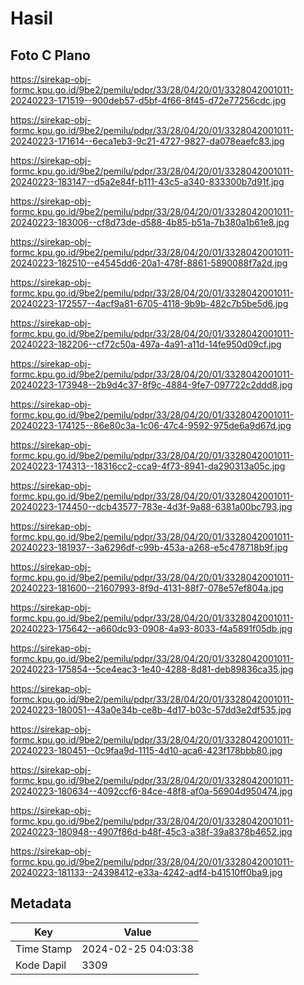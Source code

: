 # Hasil

## Foto C Plano

https://sirekap-obj-formc.kpu.go.id/9be2/pemilu/pdpr/33/28/04/20/01/3328042001011-20240223-171519--900deb57-d5bf-4f66-8f45-d72e77256cdc.jpg

https://sirekap-obj-formc.kpu.go.id/9be2/pemilu/pdpr/33/28/04/20/01/3328042001011-20240223-171614--6eca1eb3-9c21-4727-9827-da078eaefc83.jpg

https://sirekap-obj-formc.kpu.go.id/9be2/pemilu/pdpr/33/28/04/20/01/3328042001011-20240223-183147--d5a2e84f-b111-43c5-a340-833300b7d91f.jpg

https://sirekap-obj-formc.kpu.go.id/9be2/pemilu/pdpr/33/28/04/20/01/3328042001011-20240223-183006--cf8d73de-d588-4b85-b51a-7b380a1b61e8.jpg

https://sirekap-obj-formc.kpu.go.id/9be2/pemilu/pdpr/33/28/04/20/01/3328042001011-20240223-182510--e4545dd6-20a1-478f-8861-5890088f7a2d.jpg

https://sirekap-obj-formc.kpu.go.id/9be2/pemilu/pdpr/33/28/04/20/01/3328042001011-20240223-172557--4acf9a81-6705-4118-9b9b-482c7b5be5d6.jpg

https://sirekap-obj-formc.kpu.go.id/9be2/pemilu/pdpr/33/28/04/20/01/3328042001011-20240223-182206--cf72c50a-497a-4a91-a11d-14fe950d09cf.jpg

https://sirekap-obj-formc.kpu.go.id/9be2/pemilu/pdpr/33/28/04/20/01/3328042001011-20240223-173948--2b9d4c37-8f9c-4884-9fe7-097722c2ddd8.jpg

https://sirekap-obj-formc.kpu.go.id/9be2/pemilu/pdpr/33/28/04/20/01/3328042001011-20240223-174125--86e80c3a-1c06-47c4-9592-975de6a9d67d.jpg

https://sirekap-obj-formc.kpu.go.id/9be2/pemilu/pdpr/33/28/04/20/01/3328042001011-20240223-174313--18316cc2-cca9-4f73-8941-da290313a05c.jpg

https://sirekap-obj-formc.kpu.go.id/9be2/pemilu/pdpr/33/28/04/20/01/3328042001011-20240223-174450--dcb43577-783e-4d3f-9a88-6381a00bc793.jpg

https://sirekap-obj-formc.kpu.go.id/9be2/pemilu/pdpr/33/28/04/20/01/3328042001011-20240223-181937--3a6296df-c99b-453a-a268-e5c478718b9f.jpg

https://sirekap-obj-formc.kpu.go.id/9be2/pemilu/pdpr/33/28/04/20/01/3328042001011-20240223-181600--21607993-8f9d-4131-88f7-078e57ef804a.jpg

https://sirekap-obj-formc.kpu.go.id/9be2/pemilu/pdpr/33/28/04/20/01/3328042001011-20240223-175642--a660dc93-0908-4a93-8033-f4a5891f05db.jpg

https://sirekap-obj-formc.kpu.go.id/9be2/pemilu/pdpr/33/28/04/20/01/3328042001011-20240223-175854--5ce4eac3-1e40-4288-8d81-deb89836ca35.jpg

https://sirekap-obj-formc.kpu.go.id/9be2/pemilu/pdpr/33/28/04/20/01/3328042001011-20240223-180051--43a0e34b-ce8b-4d17-b03c-57dd3e2df535.jpg

https://sirekap-obj-formc.kpu.go.id/9be2/pemilu/pdpr/33/28/04/20/01/3328042001011-20240223-180451--0c9faa9d-1115-4d10-aca6-423f178bbb80.jpg

https://sirekap-obj-formc.kpu.go.id/9be2/pemilu/pdpr/33/28/04/20/01/3328042001011-20240223-180634--4092ccf6-84ce-48f8-af0a-56904d950474.jpg

https://sirekap-obj-formc.kpu.go.id/9be2/pemilu/pdpr/33/28/04/20/01/3328042001011-20240223-180948--4907f86d-b48f-45c3-a38f-39a8378b4652.jpg

https://sirekap-obj-formc.kpu.go.id/9be2/pemilu/pdpr/33/28/04/20/01/3328042001011-20240223-181133--24398412-e33a-4242-adf4-b41510ff0ba9.jpg


## Metadata

| Key        | Value               |
| ---------- | ------------------- |
| Time Stamp | 2024-02-25 04:03:38 |
| Kode Dapil | 3309                |



